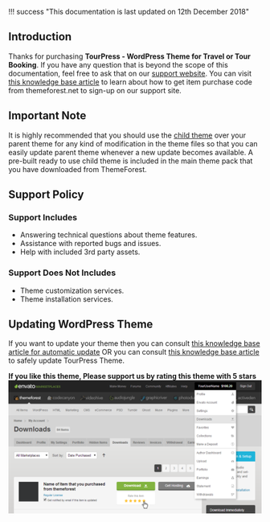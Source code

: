!!! success "This documentation is last updated on 12th December 2018"

## **Introduction**
Thanks for purchasing **TourPress - WordPress Theme for Travel or Tour Booking**. If you have any question that is beyond the scope of this documentation, feel free to ask that on our [support website](https://support.inspirythemes.com/). You can visit [this knowledge base article](https://support.inspirythemes.com/knowledgebase/how-to-get-themeforest-item-purchase-code/) to learn about how to get item purchase code from themeforest.net to sign-up on our support site.

## **Important Note**
It is highly recommended that you should use the [child theme](https://codex.wordpress.org/Child_Themes) over your parent theme for any kind of modification in the theme files so that you can easily update parent theme whenever a new update becomes available. A pre-built ready to use child theme is included in the main theme pack that you have downloaded from ThemeForest.

## **Support Policy**

### **Support Includes**
* Answering technical questions about theme features.
* Assistance with reported bugs and issues.
* Help with included 3rd party assets.

### **Support Does Not Includes**
* Theme customization services.
* Theme installation services.

## **Updating WordPress Theme**
If you want to update your theme then you can consult [this knowledge base article for automatic update](https://support.inspirythemes.com/knowledgebase/update-theme-automatically/) OR you can consult [this knowledge base article](https://support.inspirythemes.com/knowledgebase/update-theme-manually/) to safely update TourPress Theme.

**If you like this theme, Please support us by rating this theme with 5 stars**
![How to rate?](img/how-to-rate-theme.png)
